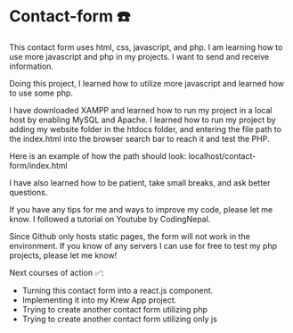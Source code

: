# Contact-form ☎️
This contact form uses html, css, javascript, and php.
I am learning how to use more javascript and php in my projects. I want to send and receive information.

Doing this project, I learned how to utilize more javascript and learned how to use some php.

I have downloaded XAMPP and learned how to run my project in a local host by enabling MySQL and Apache. I learned how to run my project by adding my website folder in the htdocs folder, and entering the file path to the index.html into the browser search bar to reach it and test the PHP.

Here is an example of how the path should look: localhost/contact-form/index.html

I have also learned how to be patient, take small breaks, and ask better questions.

If you have any tips for me and ways to improve my code, please let me know. I followed a tutorial on Youtube by CodingNepal.

Since Github only hosts static pages, the form will not work in the environment. 
If you know of any servers I can use for free to test my php projects, please let me know!

Next courses of action ✅:
- Turning this contact form into a react.js component.
- Implementing it into my Krew App project.
- Trying to create another contact form utilizing php
- Trying to create another contact form utilizing only js
